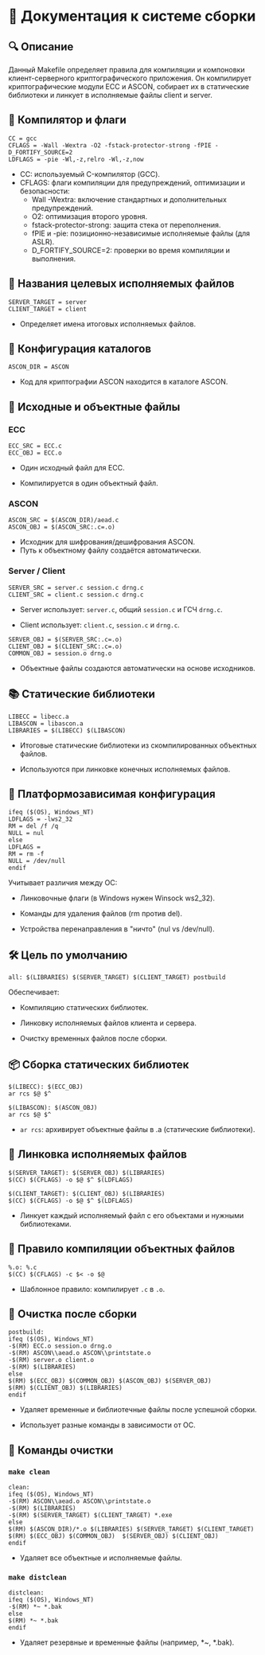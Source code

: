 # 📄 Документация к системе сборки
## 🔍 Описание

Данный Makefile определяет правила для компиляции и компоновки клиент-серверного криптографического приложения. Он компилирует криптографические модули ECC и ASCON, собирает их в статические библиотеки и линкует в исполняемые файлы client и server.
## 🔧 Компилятор и флаги
```make
CC = gcc
CFLAGS = -Wall -Wextra -O2 -fstack-protector-strong -fPIE -D_FORTIFY_SOURCE=2
LDFLAGS = -pie -Wl,-z,relro -Wl,-z,now
```
- CC: используемый C-компилятор (GCC).
- CFLAGS: флаги компиляции для предупреждений, оптимизации и безопасности:
  - Wall -Wextra: включение стандартных и дополнительных предупреждений.
  - O2: оптимизация второго уровня.
  - fstack-protector-strong: защита стека от переполнения.
  - fPIE и -pie: позиционно-независимые исполняемые файлы (для ASLR).
  - D_FORTIFY_SOURCE=2: проверки во время компиляции и выполнения.

## 🎯 Названия целевых исполняемых файлов
```make
SERVER_TARGET = server
CLIENT_TARGET = client
```
- Определяет имена итоговых исполняемых файлов.
## 📁 Конфигурация каталогов
```make
ASCON_DIR = ASCON
```
- Код для криптографии ASCON находится в каталоге ASCON.
## 🧩 Исходные и объектные файлы
### ECC
```make
ECC_SRC = ECC.c
ECC_OBJ = ECC.o
```
- Один исходный файл для ECC.

- Компилируется в один объектный файл.

### ASCON
```make
ASCON_SRC = $(ASCON_DIR)/aead.c
ASCON_OBJ = $(ASCON_SRC:.c=.o)
```
- Исходник для шифрования/дешифрования ASCON.
- Путь к объектному файлу создаётся автоматически.

### Server / Client
```make
SERVER_SRC = server.c session.c drng.c
CLIENT_SRC = client.c session.c drng.c
```
- Server использует: `server.c`, общий `session.c` и ГСЧ `drng.c`.

- Client использует: `client.c`, `session.c` и `drng.c`.
```make
SERVER_OBJ = $(SERVER_SRC:.c=.o)
CLIENT_OBJ = $(CLIENT_SRC:.c=.o)
COMMON_OBJ = session.o drng.o
```
- Объектные файлы создаются автоматически на основе исходников.

## 📚 Статические библиотеки
```make
LIBECC = libecc.a
LIBASCON = libascon.a
LIBRARIES = $(LIBECC) $(LIBASCON)
```
- Итоговые статические библиотеки из скомпилированных объектных файлов.

- Используются при линковке конечных исполняемых файлов.

## 🧷 Платформозависимая конфигурация
```make
ifeq ($(OS), Windows_NT)
LDFLAGS = -lws2_32
RM = del /f /q
NULL = nul
else
LDFLAGS =
RM = rm -f
NULL = /dev/null
endif
```
Учитывает различия между ОС:

- Линковочные флаги (в Windows нужен Winsock ws2_32).

- Команды для удаления файлов (rm против del).

- Устройства перенаправления в "ничто" (nul vs /dev/null).

## 🛠 Цель по умолчанию
```make
all: $(LIBRARIES) $(SERVER_TARGET) $(CLIENT_TARGET) postbuild
```
Обеспечивает:

- Компиляцию статических библиотек.

- Линковку исполняемых файлов клиента и сервера.

- Очистку временных файлов после сборки.

## 📦 Сборка статических библиотек
```make
$(LIBECC): $(ECC_OBJ)
ar rcs $@ $^

$(LIBASCON): $(ASCON_OBJ)
ar rcs $@ $^
```
- `ar rcs`: архивирует объектные файлы в .a (статические библиотеки).

## 🔗 Линковка исполняемых файлов
```make
$(SERVER_TARGET): $(SERVER_OBJ) $(LIBRARIES)
$(CC) $(CFLAGS) -o $@ $^ $(LDFLAGS)

$(CLIENT_TARGET): $(CLIENT_OBJ) $(LIBRARIES)
$(CC) $(CFLAGS) -o $@ $^ $(LDFLAGS)
```
- Линкует каждый исполняемый файл с его объектами и нужными библиотеками.

## 🧱 Правило компиляции объектных файлов
```make
%.o: %.c
$(CC) $(CFLAGS) -c $< -o $@
```
- Шаблонное правило: компилирует `.c` в `.o`.
## 🧼 Очистка после сборки
```make
postbuild:
ifeq ($(OS), Windows_NT)
-$(RM) ECC.o session.o drng.o
-$(RM) ASCON\\aead.o ASCON\\printstate.o
-$(RM) server.o client.o
-$(RM) $(LIBRARIES)
else
$(RM) $(ECC_OBJ) $(COMMON_OBJ) $(ASCON_OBJ) $(SERVER_OBJ)
$(RM) $(CLIENT_OBJ) $(LIBRARIES)
endif
```
- Удаляет временные и библиотечные файлы после успешной сборки.

- Использует разные команды в зависимости от ОС.

## 🧽 Команды очистки
### **`make clean`**
```make
clean:
ifeq ($(OS), Windows_NT)
-$(RM) ASCON\\aead.o ASCON\\printstate.o
-$(RM) $(LIBRARIES)
-$(RM) $(SERVER_TARGET) $(CLIENT_TARGET) *.exe
else
$(RM) $(ASCON_DIR)/*.o $(LIBRARIES) $(SERVER_TARGET) $(CLIENT_TARGET)
$(RM) $(ECC_OBJ) $(COMMON_OBJ)  $(SERVER_OBJ) $(CLIENT_OBJ)
endif
```
- Удаляет все объектные и исполняемые файлы.

### **`make distclean`**
```make
distclean:
ifeq ($(OS), Windows_NT)
-$(RM) *~ *.bak
else
$(RM) *~ *.bak
endif
```
- Удаляет резервные и временные файлы (например, *~, *.bak).